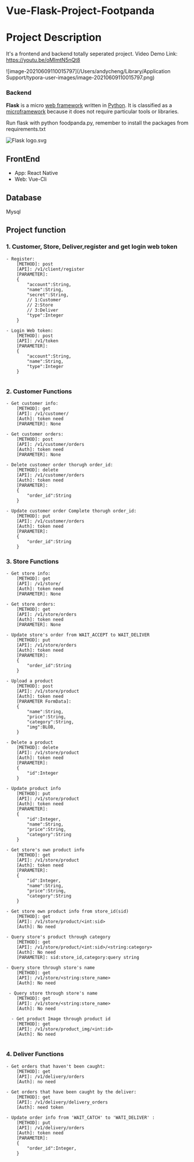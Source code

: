# Vue-Flask-Project-Footpanda

# Project Description

It's a frontend and backend totally seperated project.
Video Demo Link:
https://youtu.be/oMImtN5nQt8

![image-20210609110015797](/Users/andycheng/Library/Application Support/typora-user-images/image-20210609110015797.png)

### Backend

**Flask** is a micro [web framework](https://en.wikipedia.org/wiki/Web_framework) written in [Python](https://en.wikipedia.org/wiki/Python_(programming_language)). It is classified as a [microframework](https://en.wikipedia.org/wiki/Microframework) because it does not require particular tools or libraries.

Run flask with python foodpanda.py, remember to install the packages from requirements.txt

![Flask logo.svg](https://upload.wikimedia.org/wikipedia/commons/thumb/3/3c/Flask_logo.svg/220px-Flask_logo.svg.png)

## FrontEnd

* App: React Native
* Web: Vue-Cli

## Database

Mysql

## Project function

### 1. Customer, Store, Deliver,register and get login web token

```
- Register:
    [METHOD]: post
    [API]: /v1/client/register
    [PARAMETER]: 
    {
        "account":String,
        "name":String,
        "secret":String,
        // 1:Customer
        // 2:Store
        // 3:Deliver
        "type":Integer 
    }

- Login Web token:
    [METHOD]: post
    [API]: /v1/token
    [PARAMETER]: 
    {
        "account":String,
        "name":String,
        "type":Integer
    }
  
```

### 2. Customer Functions

```
- Get customer info:
    [METHOD]: get
    [API]: /v1/customer/
    [Auth]: token need
    [PARAMETER]: None

- Get customer orders:
    [METHOD]: post
    [API]: /v1/customer/orders
    [Auth]: token need
    [PARAMETER]: None
    
- Delete customer order thorugh order_id:
    [METHOD]: delete
    [API]: /v1/customer/orders
    [Auth]: token need
    [PARAMETER]: 
    {
        "order_id":String
    }
    
- Update customer order Complete thorugh order_id:
    [METHOD]: put
    [API]: /v1/customer/orders
    [Auth]: token need
    [PARAMETER]: 
    {
        "order_id":String
    }

```

### 3. Store Functions

```
- Get store info:
    [METHOD]: get
    [API]: /v1/store/
    [Auth]: token need
    [PARAMETER]: None

- Get store orders:
    [METHOD]: get
    [API]: /v1/store/orders
    [Auth]: token need
    [PARAMETER]: None
    
- Update store's order from WAIT_ACCEPT to WAIT_DELIVER
    [METHOD]: put
    [API]: /v1/store/orders
    [Auth]: token need
    [PARAMETER]: 
    {
        "order_id":String
    }
    
- Upload a product 
    [METHOD]: post
    [API]: /v1/store/product
    [Auth]: token need
    [PARAMETER FormData]: 
    {
        "name":String,
        "price":String,
        "category":String,
        "img":BLOB,
    }
    
- Delete a product 
    [METHOD]: delete
    [API]: /v1/store/product
    [Auth]: token need
    [PARAMETER]: 
    {
        "id":Integer
    }
    
- Update product info
    [METHOD]: put
    [API]: /v1/store/product
    [Auth]: token need
    [PARAMETER]: 
    {
        "id":Integer,
        "name":String,
        "price":String,
        "category":String
    }
    
- Get store's own product info
    [METHOD]: get
    [API]: /v1/store/product
    [Auth]: token need
    [PARAMETER]: 
    {
        "id":Integer,
        "name":String,
        "price":String,
        "category":String
    }
    
- Get store own product info from store_id(sid)
    [METHOD]: get
    [API]: /v1/store/product/<int:sid>
    [Auth]: No need
    
- Query store's product through category
    [METHOD]: get
    [API]: /v1/store/product/<int:sid>/<string:category>
    [Auth]: No need
    [PARAMETER]: sid:store_id,category:query string
    
- Query store through store's name
    [METHOD]: get
    [API]: /v1/store/<string:store_name>
    [Auth]: No need
 
 - Query store through store's name
    [METHOD]: get
    [API]: /v1/store/<string:store_name>
    [Auth]: No need
 
  - Get product Image through product id
    [METHOD]: get
    [API]: /v1/store/product_img/<int:id>
    [Auth]: No need
 
```



### 4. Deliver Functions

```
- Get orders that haven't been caught:
    [METHOD]: get
    [API]: /v1/delivery/orders
    [Auth]: no need

- Get orders that have been caught by the deliver:
    [METHOD]: get
    [API]: /v1/delivery/delivery_orders
    [Auth]: need token

- Update order info from 'WAIT_CATCH' to 'WATI_DELIVER' :
    [METHOD]: put
    [API]: /v1/delivery/orders
    [Auth]: token need
    [PARAMETER]: 
    {
        "order_id":Integer,
    }
```
